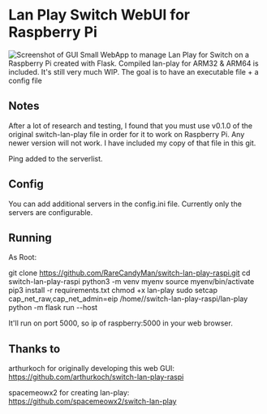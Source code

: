# Lan Play Switch WebUI for Raspberry Pi
![Screenshot of GUI](https://github.com/RareCandyMan/switch-lan-play-raspi/blob/main/screenshot.PNG)
Small WebApp to manage Lan Play for Switch  on a Raspberry Pi created with Flask.
Compiled lan-play for ARM32 & ARM64 is included.
It's still very much WIP.
The goal is to have an executable file + a config file

## Notes


After a lot of research and testing, I found that you must use v0.1.0 of the original switch-lan-play file in order for it to work on Raspberry Pi. Any newer version will not work. I have included my copy of that file in this git.

Ping added to the serverlist.

## Config

You can add additional servers in the config.ini file.
Currently only the servers are configurable. 


## Running
As Root:

git clone https://github.com/RareCandyMan/switch-lan-play-raspi.git
cd switch-lan-play-raspi
python3 -m venv myenv
source myenv/bin/activate
pip3 install -r requirements.txt
chmod +x lan-play
sudo setcap cap_net_raw,cap_net_admin=eip /home/<user>/switch-lan-play-raspi/lan-play
python -m flask run --host <ip of raspberry>

    

It'll run on port 5000, so ip of raspberry:5000 in your web browser.

## Thanks to

arthurkoch for originally developing this web GUI:
https://github.com/arthurkoch/switch-lan-play-raspi

spacemeowx2 for creating lan-play:
https://github.com/spacemeowx2/switch-lan-play

